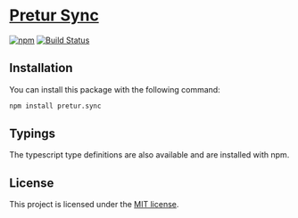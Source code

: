 # [Pretur Sync](https://github.com/pretur/pretur/tree/master/packages/pretur.sync)
[![npm](https://badge.fury.io/js/pretur.sync.svg)](https://badge.fury.io/js/pretur.sync)
[![Build Status](https://travis-ci.org/pretur/pretur.svg?branch=master)](https://travis-ci.org/pretur/pretur)

## Installation

You can install this package with the following command:

```sh
npm install pretur.sync
```

## Typings

The typescript type definitions are also available and are installed with npm.

## License
This project is licensed under the [MIT license](https://github.com/pretur/pretur/blob/master/LICENSE).
